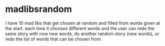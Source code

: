 # madlibsrandom
I have 10 mad libs that get chosen at random and filled from words given at the start. each time it chooses different words and the user can redo the same story with now new words, do another random story (new words), or redo the list of words that can be chosen from.
